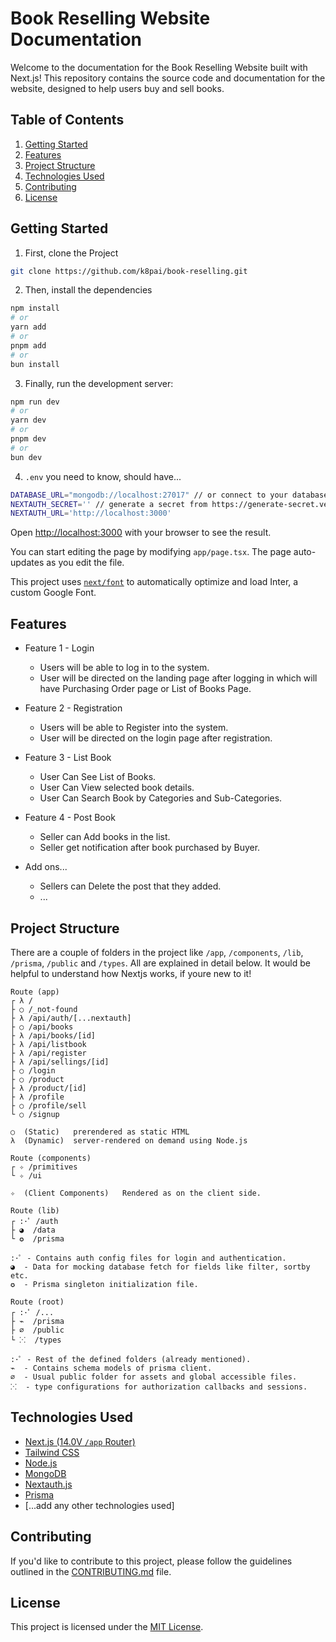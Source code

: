 # Book Reselling Website Documentation

Welcome to the documentation for the Book Reselling Website built with Next.js! This repository contains the source code and documentation for the website, designed to help users buy and sell books.

## Table of Contents

1. [Getting Started](#getting-started)
2. [Features](#features)
3. [Project Structure](#project-structure)
4. [Technologies Used](#technologies-used)
5. [Contributing](#contributing)
6. [License](#license)

## Getting Started

1. First, clone the Project

```bash
git clone https://github.com/k8pai/book-reselling.git
```

2. Then, install the dependencies

```bash
npm install
# or
yarn add
# or
pnpm add
# or
bun install
```

3. Finally, run the development server:

```bash
npm run dev
# or
yarn dev
# or
pnpm dev
# or
bun dev
```

4. `.env` you need to know, should have...

```bash
DATABASE_URL="mongodb://localhost:27017" // or connect to your database for development purposes.
NEXTAUTH_SECRET='' // generate a secret from https://generate-secret.vercel.app/64
NEXTAUTH_URL='http://localhost:3000'
```

Open [http://localhost:3000](http://localhost:3000) with your browser to see the result.

You can start editing the page by modifying `app/page.tsx`. The page auto-updates as you edit the file.

This project uses [`next/font`](https://nextjs.org/docs/basic-features/font-optimization) to automatically optimize and load Inter, a custom Google Font.

## Features

-   Feature 1 - Login

    -   Users will be able to log in to the system.
    -   User will be directed on the landing page after logging in which will have Purchasing Order page or List of Books Page.

-   Feature 2 - Registration

    -   Users will be able to Register into the system.
    -   User will be directed on the login page after registration.

-   Feature 3 - List Book

    -   User Can See List of Books.
    -   User Can View selected book details.
    -   User Can Search Book by Categories and Sub-Categories.

-   Feature 4 - Post Book

    -   Seller can Add books in the list.
    -   Seller get notification after book purchased by Buyer.

-   Add ons...
    -   Sellers can Delete the post that they added.
    -   ...

## Project Structure

There are a couple of folders in the project like `/app`, `/components`, `/lib`, `/prisma`, `/public` and `/types`. All are explained in detail below. It would be helpful to understand how Nextjs works, if youre new to it!

```
Route (app)
┌ λ /
├ ○ /_not-found
├ λ /api/auth/[...nextauth]
├ ○ /api/books
├ λ /api/books/[id]
├ λ /api/listbook
├ λ /api/register
├ λ /api/sellings/[id]
├ ○ /login
├ ○ /product
├ λ /product/[id]
├ λ /profile
├ ○ /profile/sell
└ ○ /signup

○  (Static)   prerendered as static HTML
λ  (Dynamic)  server-rendered on demand using Node.js

Route (components)
┌ ✧ /primitives
└ ✧ /ui

✧  (Client Components)   Rendered as on the client side.

Route (lib)
┌ :･ﾟ /auth
├ ◕  /data
└ ✪  /prisma

:･ﾟ - Contains auth config files for login and authentication.
◕  - Data for mocking database fetch for fields like filter, sortby etc.
✪  - Prisma singleton initialization file.

Route (root)
┌ :･ﾟ /...
├ ⌁  /prisma
├ ⌀  /public
└ ⁙  /types

:･ﾟ - Rest of the defined folders (already mentioned).
⌁  - Contains schema models of prisma client.
⌀  - Usual public folder for assets and global accessible files.
⁙  - type configurations for authorization callbacks and sessions.
```

## Technologies Used

-   [Next.js (14.0V `/app` Router)](https://nextjs.org/)
-   [Tailwind CSS](https://tailwindcss.com/)
-   [Node.js](https://nodejs.org/)
-   [MongoDB](https://www.mongodb.com/)
-   [Nextauth.js](https://next-auth.js.org/)
-   [Prisma](https://prisma.io/)
-   [...add any other technologies used]

## Contributing

If you'd like to contribute to this project, please follow the guidelines outlined in the [CONTRIBUTING.md](CONTRIBUTING.md) file.

## License

This project is licensed under the [MIT License](LICENSE.md).
